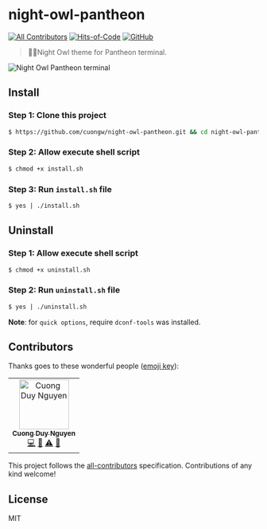 # night-owl-pantheon

[![All Contributors](https://img.shields.io/badge/all_contributors-1-orange.svg)](#contributors)
[![Hits-of-Code](https://hitsofcode.com/github/cuongw/night-owl-pantheon)](https://hitsofcode.com/view/github/cuongw/night-owl-pantheon)
[![GitHub](https://img.shields.io/github/license/cuongw/night-owl-pantheon.svg)](https://github.com/cuongw/night-owl-pantheon/blob/master/LICENSE)

> 🌌🦉Night Owl theme for Pantheon terminal.

![Night Owl Pantheon terminal](https://user-images.githubusercontent.com/34389409/59966778-33767d80-954b-11e9-8c3c-5702fa44c440.png)

## Install

### Step 1: Clone this project

```sh
$ https://github.com/cuongw/night-owl-pantheon.git && cd night-owl-pantheon
```

### Step 2: Allow execute shell script

```sh
$ chmod +x install.sh
```

### Step 3: Run `install.sh` file

```sh
$ yes | ./install.sh
```

## Uninstall

### Step 1: Allow execute shell script

```sh
$ chmod +x uninstall.sh
```

### Step 2: Run `uninstall.sh` file

```sh
$ yes | ./uninstall.sh
```

**Note**: for `quick options`, require `dconf-tools` was installed.

## Contributors

Thanks goes to these wonderful people ([emoji key](https://allcontributors.org/docs/en/emoji-key)):

<!-- ALL-CONTRIBUTORS-LIST:START - Do not remove or modify this section -->
<!-- prettier-ignore -->
<table><tr><td align="center"><a href="http://cuongw.me"><img src="https://avatars0.githubusercontent.com/u/34389409?v=4" width="100px;" alt="Cuong Duy Nguyen"/><br /><sub><b>Cuong Duy Nguyen</b></sub></a><br /><a href="https://github.com/cuongw/thinid/commits?author=cuongw" title="Code">💻</a> <a href="https://github.com/cuongw/thinid/commits?author=cuongw" title="Documentation">📖</a> <a href="https://github.com/cuongw/thinid/commits?author=cuongw" title="Tests">⚠️</a> <a href="#review-cuongw" title="Reviewed Pull Requests">👀</a></td></tr></table>

<!-- ALL-CONTRIBUTORS-LIST:END -->

This project follows the [all-contributors](https://github.com/all-contributors/all-contributors) specification. Contributions of any kind welcome!

## License

MIT
